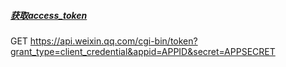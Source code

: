 ##### [获取access_token](https://developers.weixin.qq.com/doc/offiaccount/Basic_Information/Get_access_token.html)

GET https://api.weixin.qq.com/cgi-bin/token?grant_type=client_credential&appid=APPID&secret=APPSECRET